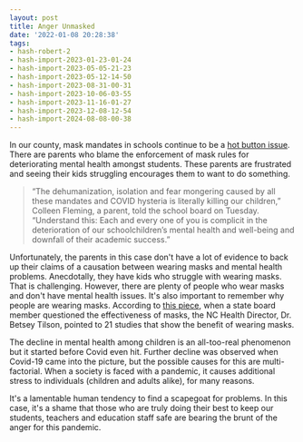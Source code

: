 ```yaml
---
layout: post
title: Anger Unmasked
date: '2022-01-08 20:28:38'
tags:
- hash-robert-2
- hash-import-2023-01-23-01-24
- hash-import-2023-05-05-21-23
- hash-import-2023-05-12-14-50
- hash-import-2023-08-31-00-31
- hash-import-2023-10-06-03-55
- hash-import-2023-11-16-01-27
- hash-import-2023-12-08-12-54
- hash-import-2024-08-08-00-38
---
```


In our county, mask mandates in schools continue to be a [hot button issue](https://www.newsobserver.com/news/local/education/article257027197.html). There are parents who blame the enforcement of mask rules for deteriorating mental health amongst students. These parents are frustrated and seeing their kids struggling encourages them to want to do something.

> “The dehumanization, isolation and fear mongering caused by all these mandates and COVID hysteria is literally killing our children,” Colleen Fleming, a parent, told the school board on Tuesday. “Understand this: Each and every one of you is complicit in the deterioration of our schoolchildren’s mental health and well-being and downfall of their academic success.”

Unfortunately, the parents in this case don't have a lot of evidence to back up their claims of a causation between wearing masks and mental health problems. Anecdotally, they have kids who struggle with wearing masks. That is challenging. However, there are plenty of people who wear masks and don't have mental health issues. It's also important to remember why people are wearing masks. According to [this piece](https://www.newsobserver.com/news/local/education/article257062942.html), when a state board member questioned the effectiveness of masks, the NC Health Director, Dr. Betsey Tilson, pointed to 21 studies that show the benefit of wearing masks.

The decline in mental health among children is an all-too-real phenomenon but it started before Covid even hit. Further decline was observed when Covid-19 came into the picture, but the possible causes for this are multi-factorial. When a society is faced with a pandemic, it causes additional stress to individuals (children and adults alike), for many reasons.

It's a lamentable human tendency to find a scapegoat for problems. In this case, it's a shame that those who are truly doing their best to keep our students, teachers and education staff safe are bearing the brunt of the anger for this pandemic.

